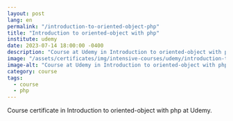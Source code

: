 ```yaml
---
layout: post
lang: en
permalink: "/introduction-to-oriented-object-php"
title: "Introduction to oriented-object with php"
institute: udemy
date: 2023-07-14 18:00:00 -0400
description: "Course at Udemy in Introduction to oriented-object with php."
image: "/assets/certificates/img/intensive-courses/udemy/introduction-to-oriented-object-php.jpg"
image-alt: "Course at Udemy in Introduction to oriented-object with php certificate."
category: course
tags:
  - course
  - php
---
```


Course certificate in Introduction to oriented-object with php at Udemy.
